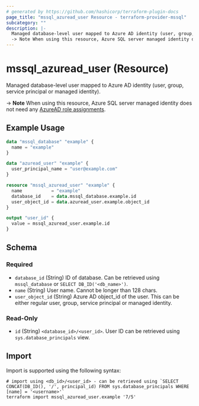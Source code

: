 ```yaml
---
# generated by https://github.com/hashicorp/terraform-plugin-docs
page_title: "mssql_azuread_user Resource - terraform-provider-mssql"
subcategory: ""
description: |-
  Managed database-level user mapped to Azure AD identity (user, group, service principal or managed identity).
  -> Note When using this resource, Azure SQL server managed identity does not need any AzureAD role assignments https://docs.microsoft.com/en-us/azure/azure-sql/database/authentication-aad-service-principal?view=azuresql.
---
```


# mssql_azuread_user (Resource)

Managed database-level user mapped to Azure AD identity (user, group, service principal or managed identity).

-> **Note** When using this resource, Azure SQL server managed identity does not need any [AzureAD role assignments](https://docs.microsoft.com/en-us/azure/azure-sql/database/authentication-aad-service-principal?view=azuresql).

## Example Usage

```terraform
data "mssql_database" "example" {
  name = "example"
}

data "azuread_user" "example" {
  user_principal_name = "user@example.com"
}

resource "mssql_azuread_user" "example" {
  name           = "example"
  database_id    = data.mssql_database.example.id
  user_object_id = data.azuread_user.example.object_id
}

output "user_id" {
  value = mssql_azuread_user.example.id
}
```

<!-- schema generated by tfplugindocs -->
## Schema

### Required

- `database_id` (String) ID of database. Can be retrieved using `mssql_database` or `SELECT DB_ID('<db_name>')`.
- `name` (String) User name. Cannot be longer than 128 chars.
- `user_object_id` (String) Azure AD object_id of the user. This can be either regular user, group, service principal or managed identity.

### Read-Only

- `id` (String) `<database_id>/<user_id>`. User ID can be retrieved using `sys.database_principals` view.

## Import

Import is supported using the following syntax:

```shell
# import using <db_id>/<user_id> - can be retrieved using `SELECT CONCAT(DB_ID(), '/', principal_id) FROM sys.database_principals WHERE [name] = '<username>'`
terraform import mssql_azuread_user.example '7/5'
```
